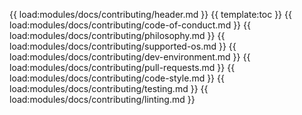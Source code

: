 {{ load:modules/docs/contributing/header.md }}
{{ template:toc }}
{{ load:modules/docs/contributing/code-of-conduct.md }}
{{ load:modules/docs/contributing/philosophy.md }}
{{ load:modules/docs/contributing/supported-os.md }}
{{ load:modules/docs/contributing/dev-environment.md }}
{{ load:modules/docs/contributing/pull-requests.md }}
{{ load:modules/docs/contributing/code-style.md }}
{{ load:modules/docs/contributing/testing.md }}
{{ load:modules/docs/contributing/linting.md }}
